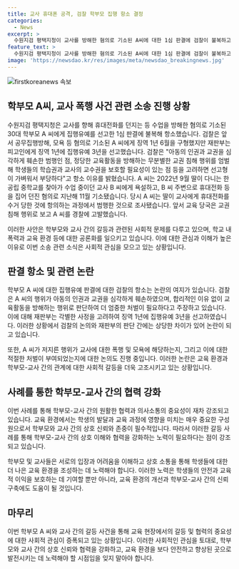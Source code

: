 ```yaml
---
title: 교사 휴대폰 공격, 검찰 학부모 집행 항소 결정
categories:
  - News
excerpt: >
  수원지검 평택지청이 교사를 방해한 혐의로 기소된 A씨에 대한 1심 판결에 검찰이 불복하고 항소했습니다. A씨는 휴대전화를 던지고 욕설을 pro한 혐의로 기소되어 징역 1년 6개월을 구형받았지만, 1심 재판부는 집행유예 3년을 선고했습니다. 검찰은 이에 대해 "교사의 교수권을 보호할 필요성이 있고, 선고형이 가벼워 부당하다"고 주장했습니다. A씨는 딸의 문제로 교사를 공격한 것으로 알려졌으며, 교육 당국은 A씨를 경찰에 고발했습니다.
feature_text: >
  수원지검 평택지청이 교사를 방해한 혐의로 기소된 A씨에 대한 1심 판결에 검찰이 불복하고 항소했습니다. A씨는 휴대전화를 던지고 욕설을 pro한 혐의로 기소되어 징역 1년 6개월을 구형받았지만, 1심 재판부는 집행유예 3년을 선고했습니다. 검찰은 이에 대해 "교사의 교수권을 보호할 필요성이 있고, 선고형이 가벼워 부당하다"고 주장했습니다. A씨는 딸의 문제로 교사를 공격한 것으로 알려졌으며, 교육 당국은 A씨를 경찰에 고발했습니다.
image: 'https://newsdao.kr/res/images/meta/newsdao_breakingnews.jpg'
---
```


<p><img src="https://newsdao.kr/res/images/meta/newsdao_breakingnews.jpg" alt="firstkoreanews 속보" /></p>

<h2 data-ke-size="size26">학부모 A씨, 교사 폭행 사건 관련 소송 진행 상황</h2>

<p data-ke-size="size16">수원지검 평택지청은 교사를 향해 휴대전화를 던지는 등 수업을 방해한 혐의로 기소된 30대 학부모 A 씨에게 집행유예를 선고한 1심 판결에 불복해 항소했습니다. 검찰은 앞서 공무집행방해, 모욕 등 혐의로 기소된 A 씨에게 징역 1년 6월을 구형했지만 재판부는 피고인에게 징역 1년에 집행유예 3년을 선고했습니다. 검찰은 "아동의 인권과 교권을 심각하게 훼손한 범행인 점, 정당한 교육활동을 방해하는 무분별한 교권 침해 행위를 엄벌해 학생들의 학습권과 교사의 교수권을 보호할 필요성이 있는 점 등을 고려하면 선고형이 가벼워서 부당하다"고 항소 이유를 밝혔습니다. A 씨는 2022년 9월 딸이 다니는 한 공립 중학교를 찾아가 수업 중이던 교사 B 씨에게 욕설하고, B 씨 주변으로 휴대전화 등을 집어 던진 혐의로 지난해 11월 기소됐습니다. 당시 A 씨는 딸이 교사에게 휴대전화를 수거 당한 것에 항의하는 과정에서 범행한 것으로 조사됐습니다. 앞서 교육 당국은 교권 침해 행위로 보고 A 씨를 경찰에 고발했습니다.</p>

<p data-ke-size="size16">이러한 사안은 학부모와 교사 간의 갈등과 관련된 사회적 문제를 다루고 있으며, 학교 내 폭력과 교육 환경 등에 대한 공론화를 일으키고 있습니다. 이에 대한 관심과 이해가 높은 이유로 이번 소송 관련 소식은 사회적 관심을 모으고 있는 상황입니다.</p>

<h2 data-ke-size="size26">판결 항소 및 관련 논란</h2>

<p data-ke-size="size16">학부모 A 씨에 대한 집행유예 판결에 대한 검찰의 항소는 논란의 여지가 있습니다. 검찰은 A 씨의 행위가 아동의 인권과 교권을 심각하게 훼손하였으며, 합리적인 이유 없이 교육활동을 방해하는 행위로 판단하여 더 엄중한 처벌이 필요하다고 주장하고 있습니다. 이에 대해 재판부는 각별한 사정을 고려하여 징역 1년에 집행유예 3년을 선고하였습니다. 이러한 상황에서 검찰의 논의와 재판부의 판단 간에는 상당한 차이가 있어 논란이 되고 있습니다.</p>

<p data-ke-size="size16">또한, A 씨가 저지른 행위가 교사에 대한 폭행 및 모욕에 해당하는지, 그리고 이에 대한 적절한 처벌이 부여되었는지에 대한 논의도 진행 중입니다. 이러한 논란은 교육 환경과 학부모-교사 간의 관계에 대한 사회적 갈등을 더욱 고조시키고 있는 상황입니다.</p>

<h2 data-ke-size="size26">사례를 통한 학부모-교사 간의 협력 강화</h2>

<p data-ke-size="size16">이번 사례를 통해 학부모-교사 간의 원활한 협력과 의사소통의 중요성이 재차 강조되고 있습니다. 교육 환경에서는 학생의 발달과 교육 과정에 영향을 미치는 매우 중요한 구성원으로서 학부모와 교사 간의 상호 신뢰와 존중이 필수적입니다. 따라서 이러한 갈등 사례를 통해 학부모-교사 간의 상호 이해와 협력을 강화하는 노력이 필요하다는 점이 강조되고 있습니다.</p>

<p data-ke-size="size16">학부모 및 교사들은 서로의 입장과 어려움을 이해하고 상호 소통을 통해 학생들에 대한 더 나은 교육 환경을 조성하는 데 노력해야 합니다. 이러한 노력은 학생들의 안전과 교육적 이익을 보호하는 데 기여할 뿐만 아니라, 교육 환경의 개선과 학부모-교사 간의 신뢰 구축에도 도움이 될 것입니다.</p>

<h2 data-ke-size="size26">마무리</h2>

<p data-ke-size="size16">이번 학부모 A 씨와 교사 간의 갈등 사건을 통해 교육 현장에서의 갈등 및 협력의 중요성에 대한 사회적 관심이 증폭되고 있는 상황입니다. 이러한 사회적인 관심을 토대로, 학부모와 교사 간의 상호 신뢰와 협력을 강화하고, 교육 환경을 보다 안전하고 향상된 곳으로 발전시키는 데 노력해야 할 시점임을 잊지 말아야 합니다.</p>

